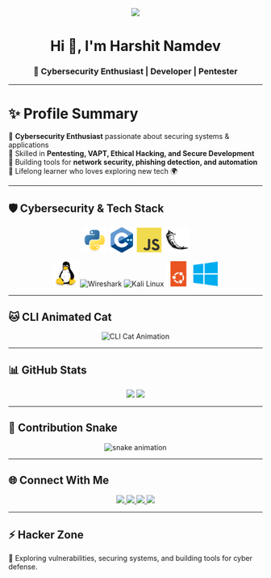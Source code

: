 <!-- Cat Laptop GIF -->
<p align="center">
  <img src="https://media.giphy.com/media/JIX9t2j0ZTN9S/giphy.gif" width="150px">
</p>

<h1 align="center">Hi 👋, I'm Harshit Namdev</h1>
<h3 align="center">🚀 Cybersecurity Enthusiast | Developer | Pentester</h3>

---

# ✨ Profile Summary
🔹 **Cybersecurity Enthusiast** passionate about securing systems & applications  
🔹 Skilled in **Pentesting, VAPT, Ethical Hacking, and Secure Development**  
🔹 Building tools for **network security, phishing detection, and automation**  
🔹 Lifelong learner who loves exploring new tech 🌍  

---

## 🛡️ Cybersecurity & Tech Stack  

<p align="center">
  <!-- Languages -->
  <img src="https://raw.githubusercontent.com/devicons/devicon/master/icons/python/python-original.svg" alt="Python" width="50" height="50"/>
  <img src="https://raw.githubusercontent.com/devicons/devicon/master/icons/cplusplus/cplusplus-original.svg" alt="C++" width="50" height="50"/>
  <img src="https://raw.githubusercontent.com/devicons/devicon/master/icons/javascript/javascript-original.svg" alt="JavaScript" width="50" height="50"/>
  <img src="https://raw.githubusercontent.com/devicons/devicon/master/icons/flask/flask-original.svg" alt="Flask" width="50" height="50"/>
</p>

<p align="center">
  <!-- Cybersecurity Tools -->
  <img src="https://raw.githubusercontent.com/devicons/devicon/master/icons/linux/linux-original.svg" alt="Linux" width="50" height="50"/>
  <img src="https://cdn.jsdelivr.net/gh/devicons/devicon/icons/wireshark/wireshark-original.svg" alt="Wireshark" width="50" height="50"/>
  <img src="https://cdn.jsdelivr.net/gh/devicons/devicon/icons/kalilinux/kalilinux-original.svg" alt="Kali Linux" width="50" height="50"/>
  <img src="https://raw.githubusercontent.com/devicons/devicon/master/icons/ubuntu/ubuntu-original.svg" alt="Ubuntu" width="50" height="50"/>
  <img src="https://raw.githubusercontent.com/devicons/devicon/master/icons/windows8/windows8-original.svg" alt="Windows" width="50" height="50"/>
</p>

---

## 🐱 CLI Animated Cat  

<p align="center">
  <img src="https://media.giphy.com/media/v6aOjy0Qo1fIA/giphy.gif" width="250px" alt="CLI Cat Animation"/>
</p>

---

## 📊 GitHub Stats  

<p align="center">
  <img src="https://github-readme-stats.vercel.app/api?username=harshit-namdev&show_icons=true&theme=radical&hide_border=true" height="160"/>
  <img src="https://github-readme-stats.vercel.app/api/top-langs/?username=harshit-namdev&layout=compact&theme=radical&hide_border=true&langs_count=8&hide=html,css" height="160"/>
</p>

---

## 🐍 Contribution Snake  

<p align="center">
  <img src="https://raw.githubusercontent.com/harshit-namdev/harshit-namdev/output/github-contribution-grid-snake.svg" alt="snake animation" />
</p>

---

## 🌐 Connect With Me  

<p align="center">
  <a href="https://harshitnamdev.netlify.app" target="_blank">
    <img src="https://img.shields.io/badge/Portfolio-1DA1F2?style=for-the-badge&logo=google-chrome&logoColor=white"/>
  </a>
  <a href="https://linkedin.com/in/harshit-namdev" target="_blank">
    <img src="https://img.shields.io/badge/LinkedIn-0077B5?style=for-the-badge&logo=linkedin&logoColor=white"/>
  </a>
  <a href="https://github.com/harshit-namdev" target="_blank">
    <img src="https://img.shields.io/badge/GitHub-000000?style=for-the-badge&logo=github&logoColor=white"/>
  </a>
  <a href="mailto:harshitnamdev86@gmail.com" target="_blank">
    <img src="https://img.shields.io/badge/Email-D14836?style=for-the-badge&logo=gmail&logoColor=white"/>
  </a>
</p>

---

## ⚡ Hacker Zone  

🚀 Exploring vulnerabilities, securing systems, and building tools for cyber defense.  
